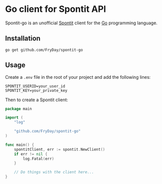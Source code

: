 # Go client for Spontit API

Spontit-go is an unofficial [Spontit](https://spontit.com/) client for the [Go](http://www.golang.org/) programming language.

## Installation
`go get github.com/FryDay/spontit-go`

## Usage
Create a `.env` file in the root of your project and add the following lines:
```shell
SPONTIT_USERID=your_user_id
SPONTIT_KEY=your_private_key
```

Then to create a Spontit client:
```go
package main

import (
	"log"

	"github.com/FryDay/spontit-go"
)

func main() {
	spontitClient, err := spontit.NewClient()
	if err != nil {
		log.Fatal(err)
    }

    // Do things with the client here...
}
```
